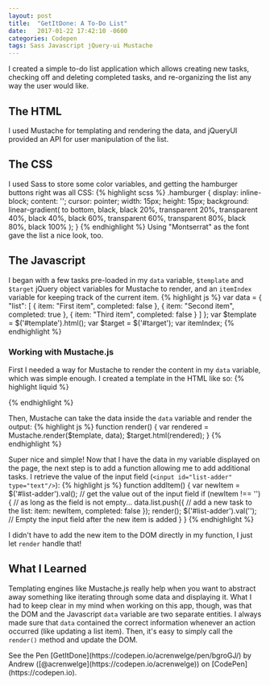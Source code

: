 ```yaml
---
layout: post
title:  "GetItDone: A To-Do List"
date:   2017-01-22 17:42:10 -0600
categories: Codepen
tags: Sass Javascript jQuery-ui Mustache
---
```

I created a simple to-do list application which allows creating new tasks,
checking off and deleting completed tasks, and re-organizing the list any way
the user would like.
<!--end excerpt-->

## The HTML
I used Mustache for templating and rendering the data, and jQueryUI provided an
API for user manipulation of the list.

## The CSS
I used Sass to store some color variables, and getting the hamburger buttons right
was all CSS:
{% highlight scss %}
.hamburger {
  display: inline-block;
  content: '';
  cursor: pointer;
  width: 15px;
  height: 15px;
  background: linear-gradient(
    to bottom,
    black, black 20%,
    transparent 20%, transparent 40%,
    black 40%, black 60%,
    transparent 60%, transparent 80%,
    black 80%, black 100%
  );
}
{% endhighlight %}
Using "Montserrat" as the font gave the list a nice look, too.

## The Javascript
I began with a few tasks pre-loaded in my `data` variable, `$template` and `$target`
jQuery object variables for Mustache to render, and an `itemIndex` variable for
keeping track of the current item.
{% highlight js %}
var data = {
  "list": [
    {
      item: "First item",
      completed: false
    },
    {
      item: "Second item",
      completed: true
    },
    {
      item: "Third item",
      completed: false
    }
  ]
};
var $template = $('#template').html();
var $target = $('#target');
var itemIndex;
{% endhighlight %}

### Working with Mustache.js
First I needed a way for Mustache to render the content in my `data` variable, which
was simple enough. I created a template in the HTML like so:
{% highlight liquid %}
<script id="template" type="text/template">
  <ul>
    {% raw %}{{#list}}
    <li>
      <i class="hamburger"></i>
      <input class="checkbox" type="checkbox" {{#completed}}checked{{/completed}}/>
      <input class="text hide" type="text" />
      <span {{#completed}}class="checked"{{/completed}}>{{item}}</span>
    </li>
    {{/list}}{% endraw %}
  </ul>
</script>
{% endhighlight %}

Then, Mustache can take the data inside the `data` variable and render the output:
{% highlight js %}
function render() {
  var rendered = Mustache.render($template, data);
  $target.html(rendered);
}
{% endhighlight %}

Super nice and simple! Now that I have the data in my variable displayed on the page,
the next step is to add a function allowing me to add additional tasks. I retrieve
the value of the input field (`<input id="list-adder" type="text"/>`):
{% highlight js %}
function addItem() {
  var newItem = $('#list-adder').val(); // get the value out of the input field
  if (newItem !== '') { // as long as the field is not empty...
    data.list.push({ // add a new task to the list:
      item: newItem,
      completed: false
    });
    render();
    $('#list-adder').val(''); // Empty the input field after the new item is added
  }
}
{% endhighlight %}

I didn't have to add the new item to the DOM directly in my function, I just let
`render` handle that!

## What I Learned
Templating engines like Mustache.js really help when you want to abstract away something
like iterating through some data and displaying it. What I had to keep clear in my mind
when working on this app, though, was that the DOM and the Javascript `data` variable
are two separate entities. I always made sure that `data` contained the correct information
whenever an action occurred (like updating a list item). Then, it's easy to simply call
the `render()` method and update the DOM.

<p data-height="500" data-theme-id="0" data-slug-hash="bgroGJ" data-default-tab="result" data-user="acrenwelge" data-embed-version="2" data-pen-title="GetItDone - A simple to do list" class="codepen">
  See the Pen [GetItDone](https://codepen.io/acrenwelge/pen/bgroGJ/) by Andrew ([@acrenwelge](https://codepen.io/acrenwelge)) on [CodePen](https://codepen.io).
</p>
